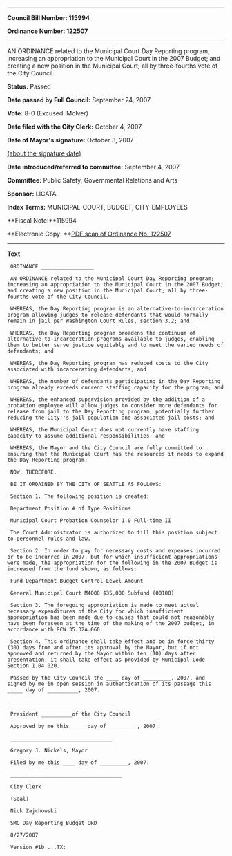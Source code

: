 

********

**Council Bill Number: 115994**
   
**Ordinance Number: 122507**
********

 AN ORDINANCE related to the Municipal Court Day Reporting program; increasing an appropriation to the Municipal Court in the 2007 Budget; and creating a new position in the Municipal Court; all by three-fourths vote of the City Council.

**Status:** Passed
   
**Date passed by Full Council:** September 24, 2007
   
**Vote:** 8-0 (Excused: McIver)
   
**Date filed with the City Clerk:** October 4, 2007
   
**Date of Mayor's signature:** October 3, 2007
   
[(about the signature date)](/~public/approvaldate.htm)
   
   
   
**Date introduced/referred to committee:** September 4, 2007
   
**Committee:** Public Safety, Governmental Relations and Arts
   
**Sponsor:** LICATA
   
   
**Index Terms:** MUNICIPAL-COURT, BUDGET, CITY-EMPLOYEES

**Fiscal Note:**115994

**Electronic Copy: **[PDF scan of Ordinance No. 122507](/~archives/Ordinances/Ord_122507.pdf)

********

**Text**
   
```
 ORDINANCE _________________

 AN ORDINANCE related to the Municipal Court Day Reporting program; increasing an appropriation to the Municipal Court in the 2007 Budget; and creating a new position in the Municipal Court; all by three-fourths vote of the City Council.

 WHEREAS, the Day Reporting program is an alternative-to-incarceration program allowing judges to release defendants that would normally remain in jail per Washington Court Rules, section 3.2; and

 WHEREAS, the Day Reporting program broadens the continuum of alternative-to-incarceration programs available to judges, enabling them to better serve justice equitably and to meet the varied needs of defendants; and

 WHEREAS, the Day Reporting program has reduced costs to the City associated with incarcerating defendants; and

 WHEREAS, the number of defendants participating in the Day Reporting program already exceeds current staffing capacity for the program; and

 WHEREAS, the enhanced supervision provided by the addition of a probation employee will allow judges to consider more defendants for release from jail to the Day Reporting program, potentially further reducing the City''s jail population and associated jail costs; and

 WHEREAS, the Municipal Court does not currently have staffing capacity to assume additional responsibilities; and

 WHEREAS, the Mayor and the City Council are fully committed to ensuring that the Municipal Court has the resources it needs to expand the Day Reporting program;

 NOW, THEREFORE,

 BE IT ORDAINED BY THE CITY OF SEATTLE AS FOLLOWS:

 Section 1. The following position is created:

 Department Position # of Type Positions

 Municipal Court Probation Counselor 1.0 Full-time II

 The Court Administrator is authorized to fill this position subject to personnel rules and law.

 Section 2. In order to pay for necessary costs and expenses incurred or to be incurred in 2007, but for which insufficient appropriations were made, the appropriation for the following in the 2007 Budget is increased from the fund shown, as follows:

 Fund Department Budget Control Level Amount

 General Municipal Court M4000 $35,000 Subfund (00100)

 Section 3. The foregoing appropriation is made to meet actual necessary expenditures of the City for which insufficient appropriation has been made due to causes that could not reasonably have been foreseen at the time of the making of the 2007 budget, in accordance with RCW 35.32A.060.

 Section 4. This ordinance shall take effect and be in force thirty (30) days from and after its approval by the Mayor, but if not approved and returned by the Mayor within ten (10) days after presentation, it shall take effect as provided by Municipal Code Section 1.04.020.

 Passed by the City Council the ____ day of _________, 2007, and signed by me in open session in authentication of its passage this _____ day of __________, 2007.

 _________________________________

 President __________of the City Council

 Approved by me this ____ day of _________, 2007.

 _________________________________

 Gregory J. Nickels, Mayor

 Filed by me this ____ day of _________, 2007.

 ____________________________________

 City Clerk

 (Seal)

 Nick Zajchowski

 SMC Day Reporting Budget ORD

 8/27/2007

 Version #1b ...TX:

```
